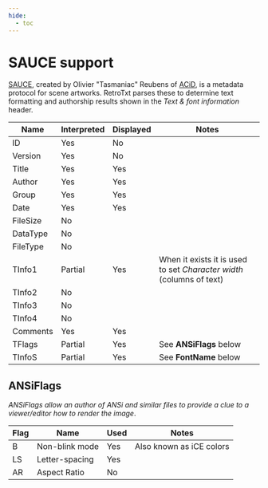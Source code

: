 ```yaml
---
hide:
  - toc
---
```

# SAUCE support

[SAUCE](http://www.acid.org/info/sauce/sauce.htm), created by Olivier "Tasmaniac" Reubens of [ACiD](http://www.acid.org), is a metadata protocol for scene artworks. RetroTxt parses these to determine text formatting and authorship results shown in the _Text & font information_ header.

| Name | Interpreted | Displayed | Notes |
| -- | -- | -- | -- |
| ID | Yes | No | |
| Version | Yes | No | |
| Title | Yes | Yes | |
| Author | Yes | Yes | |
| Group | Yes | Yes | |
| Date | Yes | Yes | |
| FileSize | No | | |
| DataType | No | | |
| FileType | No | | |
| TInfo1 | Partial | Yes | When it exists it is used to set _Character width_ (columns of text) |
| TInfo2 | No | | |
| TInfo3 | No | | |
| TInfo4 | No | | |
| Comments | Yes | Yes | |
| TFlags | Partial | Yes | See **ANSiFlags** below |
| TInfoS | Partial | Yes | See **FontName** below |

## ANSiFlags

_ANSiFlags allow an author of ANSi and similar files to provide a clue to a viewer/editor how to render the image_.

| Flag | Name | Used | Notes |
| -- | -- | -- | -- |
| B | Non-blink mode | Yes | Also known as iCE colors |
| LS | Letter-spacing | Yes | |
| AR | Aspect Ratio | No | |